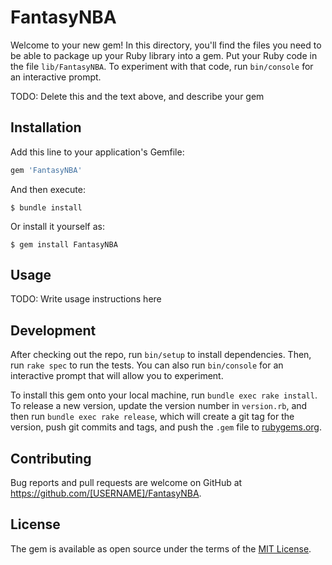 # FantasyNBA

Welcome to your new gem! In this directory, you'll find the files you need to be able to package up your Ruby library into a gem. Put your Ruby code in the file `lib/FantasyNBA`. To experiment with that code, run `bin/console` for an interactive prompt.

TODO: Delete this and the text above, and describe your gem

## Installation

Add this line to your application's Gemfile:

```ruby
gem 'FantasyNBA'
```

And then execute:

    $ bundle install

Or install it yourself as:

    $ gem install FantasyNBA

## Usage

TODO: Write usage instructions here

## Development

After checking out the repo, run `bin/setup` to install dependencies. Then, run `rake spec` to run the tests. You can also run `bin/console` for an interactive prompt that will allow you to experiment.

To install this gem onto your local machine, run `bundle exec rake install`. To release a new version, update the version number in `version.rb`, and then run `bundle exec rake release`, which will create a git tag for the version, push git commits and tags, and push the `.gem` file to [rubygems.org](https://rubygems.org).

## Contributing

Bug reports and pull requests are welcome on GitHub at https://github.com/[USERNAME]/FantasyNBA.


## License

The gem is available as open source under the terms of the [MIT License](https://opensource.org/licenses/MIT).
